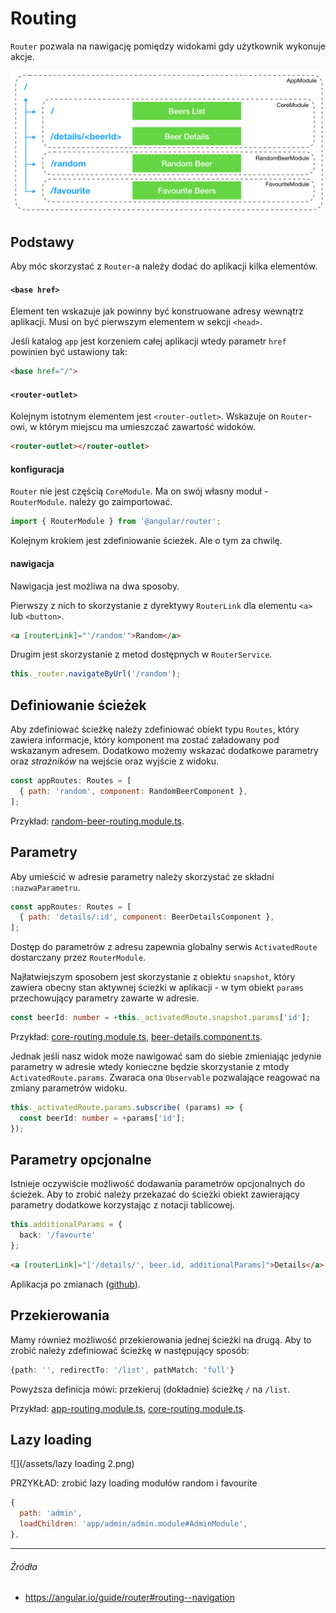 # Routing

`Router` pozwala na nawigację pomiędzy widokami gdy użytkownik wykonuje akcje. 

![](/assets/routing.png)

## Podstawy

Aby móc skorzystać z `Router`-a należy dodać do aplikacji kilka elementów.

#### `<base href>`

Element ten wskazuje jak powinny być konstruowane adresy wewnątrz aplikacji. Musi on być pierwszym elementem w sekcji `<head>`.

Jeśli katalog `app` jest korzeniem całej aplikacji wtedy parametr `href` powinien być ustawiony tak:

```html
<base href="/">
```

#### `<router-outlet>`

Kolejnym istotnym elementem jest `<router-outlet>`. Wskazuje on `Router`-owi, w którym miejscu ma umieszczać zawartość widoków.

```html
<router-outlet></router-outlet>
```

#### konfiguracja

`Router` nie jest częścią `CoreModule`. Ma on swój własny moduł - `RouterModule`. należy go zaimportować.

```ts
import { RouterModule } from '@angular/router';
```

Kolejnym krokiem jest zdefiniowanie ścieżek. Ale o tym za chwilę.

#### nawigacja

Nawigacja jest możliwa na dwa sposoby.

Pierwszy z nich to skorzystanie z dyrektywy `RouterLink` dla elementu `<a>` lub `<button>`.

```html
<a [routerLink]="'/random'">Random</a>
```

Drugim jest skorzystanie z metod dostępnych w `RouterService`. 

```ts
this._router.navigateByUrl('/random');
```

## Definiowanie ścieżek

Aby zdefiniować ścieżkę należy zdefiniować obiekt typu `Routes`, który zawiera informacje, który komponent ma zostać załadowany pod wskazanym adresem. Dodatkowo możemy wskazać dodatkowe parametry oraz _strażników_ na wejście oraz wyjście z widoku.

```js
const appRoutes: Routes = [
  { path: 'random', component: RandomBeerComponent },
];
```

Przykład: [random-beer-routing.module.ts](https://github.com/mmotel/ng-beers-app/blob/v17/src/app/random-beer/random-beer-routing.module.ts).

## Parametry

Aby umieścić w adresie parametry należy skorzystać ze składni `:nazwaParametru`.

```js
const appRoutes: Routes = [
  { path: 'details/:id', component: BeerDetailsComponent },
];
```

Dostęp do parametrów z adresu zapewnia globalny serwis `ActivatedRoute` dostarczany przez `RouterModule`.

Najłatwiejszym sposobem jest skorzystanie z obiektu `snapshot`, który zawiera obecny stan aktywnej ścieżki w aplikacji - w tym obiekt `params` przechowujący parametry zawarte w adresie.

```ts
const beerId: number = +this._activatedRoute.snapshot.params['id'];
```

Przykład: [core-routing.module.ts](https://github.com/mmotel/ng-beers-app/blob/v17/src/app/core/core-routing.module.ts), [beer-details.component.ts](https://github.com/mmotel/ng-beers-app/blob/v17/src/app/core/beer-details/beer-details.component.ts).

Jednak jeśli nasz widok może nawigować sam do siebie zmieniając jedynie parametry w adresie wtedy konieczne będzie skorzystanie z mtody `ActivatedRoute.params`. Zwaraca ona `Observable` pozwalające reagować na zmiany parametrów widoku.

```ts
this._activatedRoute.params.subscribe( (params) => {
  const beerId: number = +params['id'];
});
```

## Parametry opcjonalne

Istnieje oczywiście możliwość dodawania parametrów opcjonalnych do ścieżek. Aby to zrobić należy przekazać do ścieżki obiekt zawierający parametry dodatkowe korzystając z notacji tablicowej.

```ts
this.additionalParams = {
  back: '/favourte'
};
```

```html
<a [routerLink]="['/details/', beer.id, additionalParams]">Details</a>
```

Aplikacja po zmianach ([github](https://github.com/mmotel/ng-beers-app/tree/v18/src/app)).

## Przekierowania

Mamy również możliwość przekierowania jednej ścieżki na drugą. Aby to zrobić należy zdefiniować ścieżkę w następujący sposób:

```ts
{path: '', redirectTo: '/list', pathMatch: 'full'}
```

Powyższa definicja mówi: przekieruj (dokładnie) ścieżkę `/` na `/list`.

Przykład: [app-routing.module.ts](https://github.com/mmotel/ng-beers-app/blob/v19/src/app/app-routing.module.ts), [core-routing.module.ts](https://github.com/mmotel/ng-beers-app/blob/v19/src/app/core/core-routing.module.ts).

## Lazy loading

![](/assets/lazy loading 2.png)

PRZYKŁAD: zrobić lazy loading modułów random i favourite 

```js
{
  path: 'admin',
  loadChildren: 'app/admin/admin.module#AdminModule',
},
```

---

###### Źródła

* https://angular.io/guide/router#routing--navigation